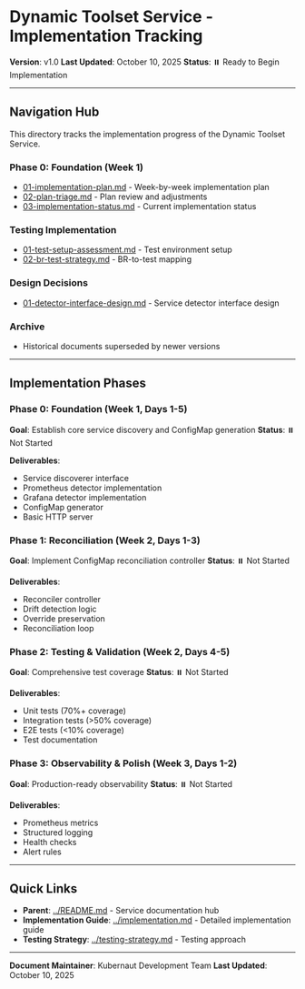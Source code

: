 # Dynamic Toolset Service - Implementation Tracking

**Version**: v1.0
**Last Updated**: October 10, 2025
**Status**: ⏸️ Ready to Begin Implementation

---

## Navigation Hub

This directory tracks the implementation progress of the Dynamic Toolset Service.

### Phase 0: Foundation (Week 1)
- [01-implementation-plan.md](./phase0/01-implementation-plan.md) - Week-by-week implementation plan
- [02-plan-triage.md](./phase0/02-plan-triage.md) - Plan review and adjustments
- [03-implementation-status.md](./phase0/03-implementation-status.md) - Current implementation status

### Testing Implementation
- [01-test-setup-assessment.md](./testing/01-test-setup-assessment.md) - Test environment setup
- [02-br-test-strategy.md](./testing/02-br-test-strategy.md) - BR-to-test mapping

### Design Decisions
- [01-detector-interface-design.md](./design/01-detector-interface-design.md) - Service detector interface design

### Archive
- Historical documents superseded by newer versions

---

## Implementation Phases

### Phase 0: Foundation (Week 1, Days 1-5)
**Goal**: Establish core service discovery and ConfigMap generation
**Status**: ⏸️ Not Started

**Deliverables**:
- Service discoverer interface
- Prometheus detector implementation
- Grafana detector implementation
- ConfigMap generator
- Basic HTTP server

### Phase 1: Reconciliation (Week 2, Days 1-3)
**Goal**: Implement ConfigMap reconciliation controller
**Status**: ⏸️ Not Started

**Deliverables**:
- Reconciler controller
- Drift detection logic
- Override preservation
- Reconciliation loop

### Phase 2: Testing & Validation (Week 2, Days 4-5)
**Goal**: Comprehensive test coverage
**Status**: ⏸️ Not Started

**Deliverables**:
- Unit tests (70%+ coverage)
- Integration tests (>50% coverage)
- E2E tests (<10% coverage)
- Test documentation

### Phase 3: Observability & Polish (Week 3, Days 1-2)
**Goal**: Production-ready observability
**Status**: ⏸️ Not Started

**Deliverables**:
- Prometheus metrics
- Structured logging
- Health checks
- Alert rules

---

## Quick Links

- **Parent**: [../README.md](../README.md) - Service documentation hub
- **Implementation Guide**: [../implementation.md](../implementation.md) - Detailed implementation guide
- **Testing Strategy**: [../testing-strategy.md](../testing-strategy.md) - Testing approach

---

**Document Maintainer**: Kubernaut Development Team
**Last Updated**: October 10, 2025

